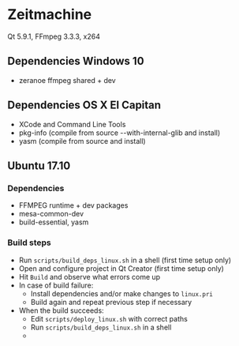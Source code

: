 # Zeitmachine

Qt 5.9.1, FFmpeg 3.3.3, x264

## Dependencies Windows 10

- zeranoe ffmpeg shared + dev

## Dependencies OS X El Capitan

- XCode and Command Line Tools
- pkg-info (compile from source --with-internal-glib and install)
- yasm (compile from source and install)

## Ubuntu 17.10

### Dependencies

- FFMPEG runtime + dev packages
- mesa-common-dev
- build-essential, yasm

### Build steps

- Run `scripts/build_deps_linux.sh` in a shell (first time setup only)
- Open and configure project in Qt Creator (first time setup only)
- Hit `Build` and observe what errors come up
- In case of build failure:
  - Install dependencies and/or make changes to `linux.pri`
  - Build again and repeat previous step if necessary
- When the build succeeds:
  - Edit `scripts/deploy_linux.sh` with correct paths
  - Run `scripts/build_deps_linux.sh` in a shell
  -
